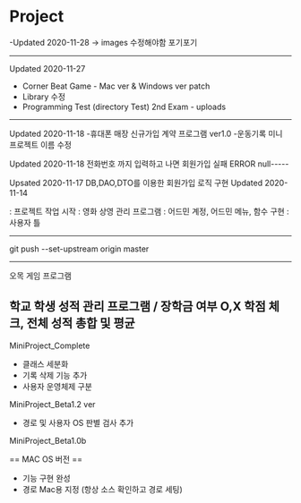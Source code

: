 # Project


-Updated 2020-11-28
-> images 수정해야함 포기포기

-----------------------------

Updated 2020-11-27 
- Corner Beat Game - Mac ver & Windows ver patch
- Library 수정
- Programming Test (directory Test) 2nd Exam - uploads

------------------
Updated 2020-11-18
-휴대폰 매장 신규가입 계약 프로그램 ver1.0
-운동기록 미니 프로젝트 이름 수정 


Updated 2020-11-18
전화번호 까지 입력하고 나면 회원가입 실패 ERROR 
null----- 


Upsated 2020-11-17
DB,DAO,DTO를 이용한 회원가입 로직 구현
Updated 2020-11-14 

: 프로젝트 작업 시작
: 영화 상영 관리 프로그램
: 어드민 계정, 어드민 메뉴, 함수 구현 
: 사용자 틀

------------------------------
git push --set-upstream origin master

-------------
오목 게임 프로그램 

학교 학생 성적 관리 프로그램 / 장학금 여부 O,X
학점 체크, 전체 성적 총합 및 평균 
-----------------
MiniProject_Complete
- 클래스 세분화
- 기록 삭제 기능 추가
- 사용자 운영체제 구분


MiniProject_Beta1.2 ver
- 경로 및 사용자 OS 판별 검사 추가

MiniProject_Beta1.0b

== MAC OS 버전 ==
- 기능 구현 완성
- 경로 Mac용 지정 (항상 소스 확인하고 경로 세팅)


